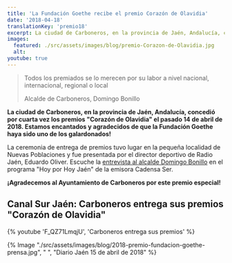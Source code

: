 ```yaml
---
title: 'La Fundación Goethe recibe el premio Corazón de Olavidia'
date: '2018-04-18'
translationKey: 'premio18'
excerpt: La ciudad de Carboneros, en la provincia de Jaén, Andalucía, concedió por cuarta vez los premios Corazón de Olavidia
images:
  featured: ./src/assets/images/blog/premio-Corazon-de-Olavidia.jpg
  alt:
youtube: true
---
```


> Todos los premiados se lo merecen por su labor a nivel nacional, internacional, regional o local
>
> Alcalde de Carboneros, Domingo Bonillo

**La ciudad de Carboneros, en la provincia de Jaén, Andalucía, concedió por cuarta vez los premios "Corazón de Olavidia" el pasado 14 de abril de 2018. Estamos encantados y agradecidos de que la Fundación Goethe haya sido uno de los galardonados!**

La ceremonia de entrega de premios tuvo lugar en la pequeña localidad de Nuevas Poblaciones y fue presentada por el director deportivo de Radio Jaén, Eduardo Oliver. Escuche la [entrevista al alcalde Domingo Bonillo](http://play.cadenaser.com/audio/1523551335_441892/?leer=on) en el programa "Hoy por Hoy Jaén" de la emisora Cadensa Ser.

**¡Agradecemos al Ayuntamiento de Carboneros por este premio especial!**

## Canal Sur Jaén: Carboneros entrega sus premios "Corazón de Olavidia"

{% youtube 'F_QZ71LmqjU', 'Carboneros entrega sus premios' %}

{% Image "./src/assets/images/blog/2018-premio-fundacion-goethe-prensa.jpg", " ", "Diario Jaén 15 de abril de 2018" %}
